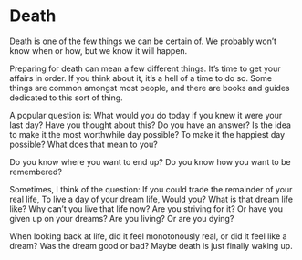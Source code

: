 
# Death

Death is one of the few things we can be certain of.
We probably won’t know when or how,
but we know it will happen.

Preparing for death can mean a few different things.
It’s time to get your affairs in order.
If you think about it, it’s a hell of a time to do so.
Some things are common amongst most people,
and there are books and guides dedicated to this sort of thing.

A popular question is:
What would you do today if you knew it were your last day?
Have you thought about this?
Do you have an answer?
Is the idea to make it the most worthwhile day possible?
To make it the happiest day possible?
What does that mean to you?

Do you know where you want to end up?
Do you know how you want to be remembered?

Sometimes, I think of the question:
If you could trade the remainder of your real life,
To live a day of your dream life,
Would you?
What is that dream life like?
Why can’t you live that life now?
Are you striving for it?
Or have you given up on your dreams?
Are you living?
Or are you dying?

When looking back at life,
did it feel monotonously real,
or did it feel like a dream?
Was the dream good or bad?
Maybe death is just finally waking up.

